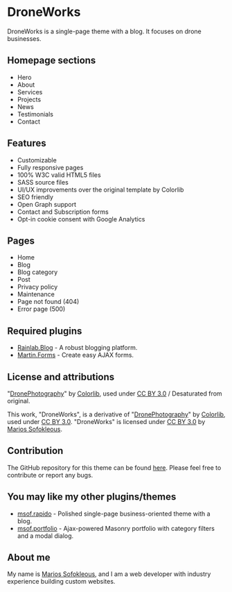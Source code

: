 # DroneWorks
DroneWorks is a single-page theme with a blog. It focuses on drone businesses.

## Homepage sections
* Hero
* About
* Services
* Projects
* News
* Testimonials
* Contact

## Features
* Customizable
* Fully responsive pages
* 100% W3C valid HTML5 files
* SASS source files
* UI/UX improvements over the original template by Colorlib
* SEO friendly
* Open Graph support
* Contact and Subscription forms
* Opt-in cookie consent with Google Analytics

## Pages
* Home
* Blog
* Blog category
* Post
* Privacy policy
* Maintenance
* Page not found (404)
* Error page (500)

## Required plugins
* [Rainlab.Blog](https://octobercms.com/plugin/rainlab-blog) - A robust blogging platform.
* [Martin.Forms](https://octobercms.com/plugin/martin-forms) - Create easy AJAX forms.

## License and attributions
"[DronePhotography](https://colorlib.com/wp/template/dronephotography/)" by [Colorlib](https://colorlib.com/), used under [CC BY 3.0](https://creativecommons.org/licenses/by/3.0/) / Desaturated from original.

This work, "DroneWorks", is a derivative of "[DronePhotography](https://colorlib.com/wp/template/dronephotography/)" by [Colorlib](https://colorlib.com/), used under [CC BY 3.0](https://creativecommons.org/licenses/by/3.0/). "DroneWorks" is licensed under [CC BY 3.0](https://creativecommons.org/licenses/by/3.0/) by [Marios Sofokleous](https://www.msof.me).

## Contribution
The GitHub repository for this theme can be found [here](https://github.com/PictureElement/droneworks-theme). Please feel free to contribute or report any bugs.

## You may like my other plugins/themes
- [msof.rapido](https://octobercms.com/theme/msof-rapido) - Polished single-page business-oriented theme with a blog.
- [msof.portfolio](https://octobercms.com/plugin/msof-portfolio) - Ajax-powered Masonry portfolio with category filters and a modal dialog.

## About me
My name is [Marios Sofokleous](https://www.msof.me/), and I am a web developer with industry experience building custom websites.
